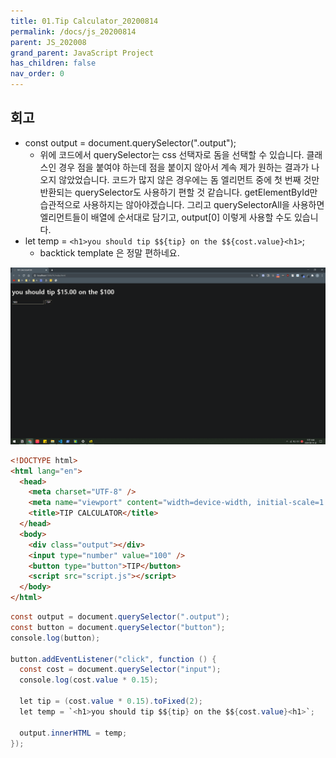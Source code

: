 ```yaml
---
title: 01.Tip Calculator_20200814
permalink: /docs/js_20200814
parent: JS_202008
grand_parent: JavaScript Project
has_children: false
nav_order: 0
---
```


## 회고

- const output = document.querySelector(".output");
  - 위에 코드에서 querySelector는 css 선택자로 돔을 선택할 수 있습니다. 클래스인 경우 점을 붙여야 하는데 점을 붙이지 않아서 계속 제가 원하는 결과가 나오지 않았었습니다. 코드가 많지 않은 경우에는 돔 엘리먼트 중에 첫 번째 것만 반환되는 querySelector도 사용하기 편할 것 같습니다. getElementById만 습관적으로 사용하지는 않아야겠습니다. 그리고 querySelectorAll을 사용하면 엘리먼트들이 배열에 순서대로 담기고, output[0] 이렇게 사용할 수도 있습니다.
- let temp = `<h1>you should tip $${tip} on the $${cost.value}<h1>`;
  - backtick template 은 정말 편하네요.

![](/assets/images/js01.png)

```html
<!DOCTYPE html>
<html lang="en">
  <head>
    <meta charset="UTF-8" />
    <meta name="viewport" content="width=device-width, initial-scale=1.0" />
    <title>TIP CALCULATOR</title>
  </head>
  <body>
    <div class="output"></div>
    <input type="number" value="100" />
    <button type="button">TIP</button>
    <script src="script.js"></script>
  </body>
</html>
```

```java
const output = document.querySelector(".output");
const button = document.querySelector("button");
console.log(button);

button.addEventListener("click", function () {
  const cost = document.querySelector("input");
  console.log(cost.value * 0.15);

  let tip = (cost.value * 0.15).toFixed(2);
  let temp = `<h1>you should tip $${tip} on the $${cost.value}<h1>`;

  output.innerHTML = temp;
});
```
